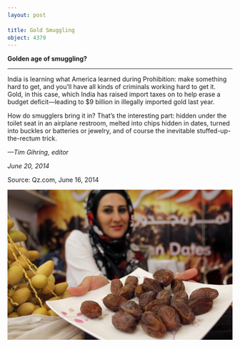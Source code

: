 ```yaml
---
layout: post

title: Gold Smuggling
object: 4379
---
```

**Golden age of smuggling?**

****

India is learning what America learned during Prohibition: make something hard to get, and you’ll have all kinds of criminals working hard to get it. Gold, in this case, which India has raised import taxes on to help erase a budget deficit—leading to \$9 billion in illegally imported gold last year.

How do smugglers bring it in? That’s the interesting part: hidden under the toilet seat in an airplane restroom, melted into chips hidden in dates, turned into buckles or batteries or jewelry, and of course the inevitable stuffed-up-the-rectum trick. 

*—Tim Gihring, editor*

*June 20, 2014*

Source: Qz.com, June 16, 2014

![](../images/14-06-20_92.132.1_GoldSmugglingEDIT-1.jpg)
